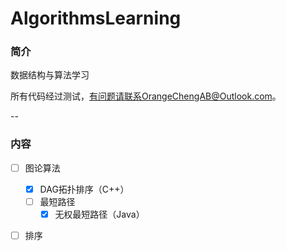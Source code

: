 # AlgorithmsLearning
### 简介
数据结构与算法学习

所有代码经过测试，有问题请联系OrangeChengAB@Outlook.com。

--
### 内容
- [ ] 图论算法
    - [x] DAG拓扑排序（C++）
    - [ ] 最短路径
        - [x] 无权最短路径（Java）
- [ ] 排序




